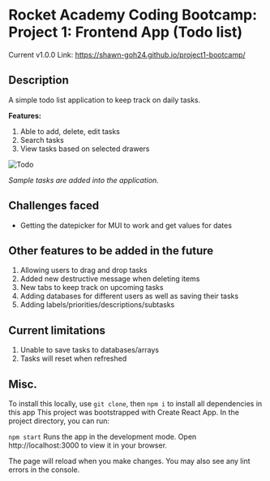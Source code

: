 # Rocket Academy Coding Bootcamp: Project 1: Frontend App (Todo list)

Current v1.0.0
Link: https://shawn-goh24.github.io/project1-bootcamp/

## Description

A simple todo list application to keep track on daily tasks.

**Features:**

1. Able to add, delete, edit tasks
2. Search tasks
3. View tasks based on selected drawers

![Todo](./asset/todo-gif.gif)

_Sample tasks are added into the application._

## Challenges faced

- Getting the datepicker for MUI to work and get values for dates

## Other features to be added in the future

1. Allowing users to drag and drop tasks
2. Added new destructive message when deleting items
3. New tabs to keep track on upcoming tasks
4. Adding databases for different users as well as saving their tasks
5. Adding labels/priorities/descriptions/subtasks

## Current limitations

1. Unable to save tasks to databases/arrays
2. Tasks will reset when refreshed

## Misc.

To install this locally, use `git clone`, then `npm i` to install all dependencies in this app
This project was bootstrapped with Create React App. In the project directory, you can run:

`npm start`
Runs the app in the development mode.
Open http://localhost:3000 to view it in your browser.

The page will reload when you make changes.
You may also see any lint errors in the console.
